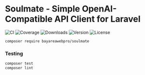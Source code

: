 # Soulmate - Simple OpenAI-Compatible API Client for Laravel

![CI](https://github.com/bayareawebpro/soulmate/workflows/ci/badge.svg)
![Coverage](https://codecov.io/gh/bayareawebpro/soulmate/branch/master/graph/badge.svg)
![Downloads](https://img.shields.io/packagist/dt/bayareawebpro/soulmate.svg)
![Version](https://img.shields.io/github/v/release/bayareawebpro/soulmate.svg)
![License](https://img.shields.io/badge/License-MIT-success.svg)

```bash
composer require bayareawebpro/soulmate
```

### Testing

``` bash
composer test
composer lint
```

